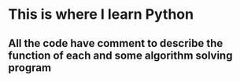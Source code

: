 # This is where I learn Python 
## All the code have comment to describe the function of each and some algorithm solving program
